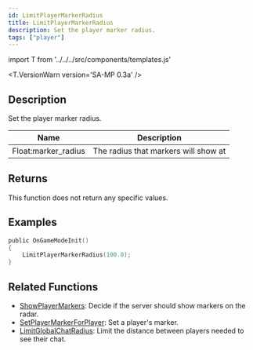 ```yaml
---
id: LimitPlayerMarkerRadius
title: LimitPlayerMarkerRadius
description: Set the player marker radius.
tags: ["player"]
---
```


import T from '../../../src/components/templates.js'

<T.VersionWarn version='SA-MP 0.3a' />

## Description

Set the player marker radius.

| Name                | Description                          |
| ------------------- | ------------------------------------ |
| Float:marker_radius | The radius that markers will show at |

## Returns

This function does not return any specific values.

## Examples

```c
public OnGameModeInit()
{
    LimitPlayerMarkerRadius(100.0);
}
```

## Related Functions

- [ShowPlayerMarkers](ShowPlayerMarkers.md): Decide if the server should show markers on the radar.
- [SetPlayerMarkerForPlayer](SetPlayerMarkerForPlayer.md): Set a player's marker.
- [LimitGlobalChatRadius](LimitGlobalChatRadius.md): Limit the distance between players needed to see their chat.

